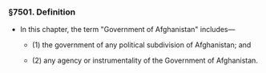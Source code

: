 ### §7501. Definition
* In this chapter, the term "Government of Afghanistan" includes—

  * (1) the government of any political subdivision of Afghanistan; and

  * (2) any agency or instrumentality of the Government of Afghanistan.